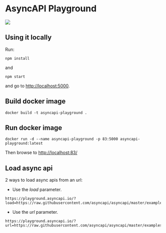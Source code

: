 # AsyncAPI Playground

![](screenshot.png)

## Using it locally

Run:

```
npm install
```

and

```
npm start
```

and go to [http://localhost:5000]().

## Build docker image

```
docker build -t asyncapi-playground .
```

## Run docker image

```
docker run -d --name asyncapi-playground -p 83:5000 asyncapi-playground:latest
```

Then browse to [http://localhost:83/]()

## Load async api

2 ways to load async apis from an url: 

- Use the *load* parameter.

```
https://playground.asyncapi.io/?load=https://raw.githubusercontent.com/asyncapi/asyncapi/master/examples/2.0.0/simple.yml
```

- Use the *url* parameter.
```
https://playground.asyncapi.io/?url=https://raw.githubusercontent.com/asyncapi/asyncapi/master/examples/2.0.0/simple.yml
```

